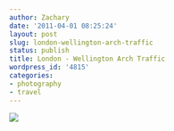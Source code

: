 ```yaml
---
author: Zachary 
date: '2011-04-01 08:25:24'
layout: post
slug: london-wellington-arch-traffic
status: publish
title: London - Wellington Arch Traffic
wordpress_id: '4815'
categories:
- photography
- travel
---
```


<a href="http://www.flickr.com/photos/zacharyz/5566240852/"><img class="center" src="http://farm6.static.flickr.com/5051/5566240852_d196da151e_b.jpg"></a>
